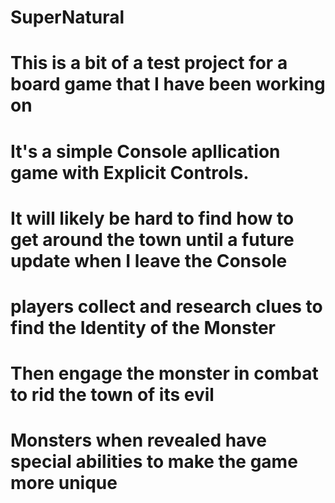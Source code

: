 # SuperNatural
# This is a bit of a test project for a board game that I have been working on
# It's a simple Console apllication game with Explicit Controls.
# It will likely be hard to find how to get around the town until a future update when I leave the Console
# players collect and research clues to find the Identity of the Monster
# Then engage the monster in combat to rid the town of its evil
# Monsters when revealed have special abilities to make the game more unique
